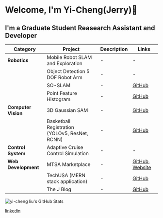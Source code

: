# Welcome, I'm Yi-Cheng(Jerry)👋

## I'm a Graduate Student Reasearch Assistant and Developer

| Category            | Project                                        | Description | Links   |
| ------------------- | ---------------------------------------------- | ----------- | ------- |
| **Robotics**        | Mobile Robot SLAM and Exploration              | -           | -       |
|                     | Object Detection 5 DOF Robot Arm               | -           | -       |
|                     | SO-SLAM                                        | -           | [GitHub](https://github.com/MRHan-426/SOSLAM)       |
|                     | Point Feature Histogram                        | -           | [GitHub](https://github.com/yi-cheng-liu/point_feature_histogram)|
| **Computer Vision** | 3D Gaussian SAM                                | -           | [GitHub](https://github.com/yi-cheng-liu/3d_gaussian_sam)|
|                     | Basketball Registration (YOLOv5, ResNet, RCNN) | -           | [GitHub](https://github.com/yi-cheng-liu/basketball_registration)|
| **Control System**  | Adaptive Cruise Control Simulation             | -           | -       |
| **Web Development** | MTSA Marketplace                               | -           | [GitHub](https://github.com/yi-cheng-liu/mtsa-marketplace), [Website](https://mtsa-marketplace.vercel.app/) |
|                     | TechUSA (MERN stack application)               | -           | [GitHub](https://github.com/yi-cheng-liu/techusa)|
|                     | The J Blog                                     | -           | [GitHub](https://github.com/yi-cheng-liu/TheJBlog)|



![yi-cheng liu's GitHub Stats](https://github-readme-stats.vercel.app/api?username=yi-cheng-liu&show_icons=true&hide_border=false&title_color=FFCB05&icon_color=FFCB05&bg_color=00274C&text_color=ffffff)

[linkedin](https://linkedin.com/in/yi-cheng-liu)
